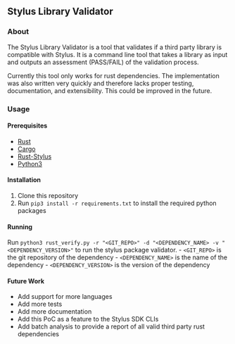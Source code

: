 ## Stylus Library Validator

### About
The Stylus Library Validator is a tool that validates if a third party library is compatible with Stylus. It is a command line tool that takes a library as input and outputs an assessment (PASS/FAIL) of the validation process.

Currently this tool only works for rust dependencies. The implementation was also written very quickly and therefore lacks proper testing, documentation, and extensibility. This could be improved in the future. 

### Usage

#### Prerequisites
- [Rust](https://www.rust-lang.org/tools/install)
- [Cargo](https://doc.rust-lang.org/cargo/getting-started/installation.html)
- [Rust-Stylus](https://github.com/OffchainLabs/stylus-sdk-rs)
- [Python3](https://www.python.org/downloads/)

#### Installation
1. Clone this repository
2. Run `pip3 install -r requirements.txt` to install the required python packages

#### Running
Run `python3 rust_verify.py -r "<GIT_REPO>" -d "<DEPENDENCY_NAME> -v "<DEPENDENCY_VERSION>"` to run the stylus package validator. 
    - `<GIT_REPO>` is the git repository of the dependency
    - `<DEPENDENCY_NAME>` is the name of the dependency
    - `<DEPENDENCY_VERSION>` is the version of the dependency


#### Future Work
- Add support for more languages
- Add more tests
- Add more documentation
- Add this PoC as a feature to the Stylus SDK CLIs
- Add batch analysis to provide a report of all valid third party rust dependencies